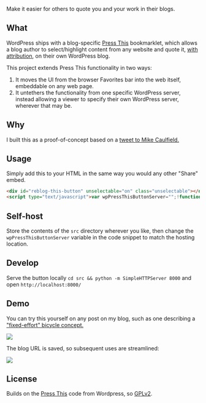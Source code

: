 
Make it easier for others to quote you and your work in their blogs.

## What

WordPress ships with a blog-specific [Press This](https://en.support.wordpress.com/press-this/) bookmarklet, which allows a blog author to select/highlight content from any website and quote it, [with attribution](http://wpandlegalstuff.com/press-this-and-copyright-infringement/), on their own WordPress blog. 

This project extends Press This functionality in two ways: 

1. It moves the UI from the browser Favorites bar into the web itself, embeddable on any web page.
2. It untethers the functionality from one specific WordPress server, instead allowing a viewer to specify their own WordPress server, wherever that may be. 

## Why

I built this as a proof-of-concept based on a [tweet to Mike Caulfield.](https://twitter.com/aribadernatal/status/657060037320245248)

## Usage

Simply add this to your HTML in the same way you would any other "Share" embed.

```html
<div id="reblog-this-button" unselectable="on" class="unselectable"></div>
<script type="text/javascript">var wpPressThisButtonServer="";!function(d,i){if(!d.getElementById(i)){var j=d.createElement("script");j.id=i;j.src=wpPressThisButtonServer+"/wp-pressthis-button.js?v=1";var w=d.getElementById(i);d.body.appendChild(j);}}(document,"reblog-btn-js");</script>
```

## Self-host

Store the contents of the `src` directory wherever you like, then change the `wpPressThisButtonServer` variable in the code snippet to match the hosting location.

## Develop

Serve the button locally `cd src && python -m SimpleHTTPServer 8000` and open `http://localhost:8000/`

## Demo

You can try this yourself on any post on my blog, such as one describing a ["fixed-effort" bicycle concept.](https://aribadernatal.com/2008/05/29/the-nufixie-challenge-can-you-build-a-fixed-effort-bicycle-transmission/)

![](https://github.com/aribn/wp-pressthis-button/blob/master/img/wp-pressthis-button-demo-2.gif)

The blog URL is saved, so subsequent uses are streamlined: 

![](https://github.com/aribn/wp-pressthis-button/blob/master/img/wp-pressthis-button-demo-3.gif)

## License

Builds on the [Press This](https://codex.wordpress.org/Press_This) code from Wordpress, so [GPLv2](LICENSE).